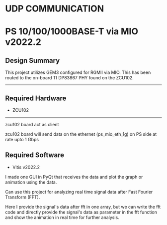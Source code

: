 # UDP COMMUNICATION 

# PS 10/100/1000BASE-T via MIO v2022.2

## **Design Summary**

This project utilizes GEM3 configured for RGMII via MIO. This has been routed to the on-board TI DP83867 PHY found on the ZCU102.

---

## **Required Hardware**
- ZCU102
---

zcu102 board act as client 

zcu102 board will send data on the ethernet (ps_mio_eth_1g) on PS side at rate upto 1 Gbps

## **Required Software**
 - Vitis v2022.2

I made one GUI in PyQt that receives the data and plot the graph or animation using the data. 

Can use this project for analyzing real time signal data after Fast Fourier Transform (FFT).

Here I provide the signal's data after fft in one array, but we can write the fft code and directly provide the signal's data as parameter in the fft function and show the animation in real time for further analysis.

